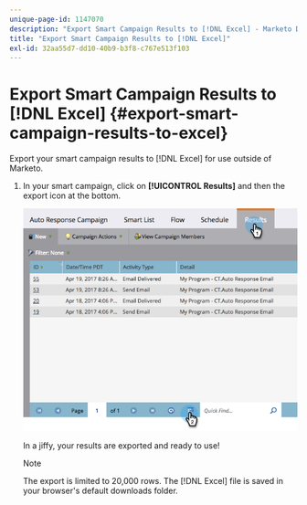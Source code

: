 ```yaml
---
unique-page-id: 1147070
description: "Export Smart Campaign Results to [!DNL Excel] - Marketo Docs - Product Documentation"
title: "Export Smart Campaign Results to [!DNL Excel]"
exl-id: 32aa55d7-dd10-40b9-b3f8-c767e513f103
---
```

# Export Smart Campaign Results to [!DNL Excel] {#export-smart-campaign-results-to-excel}

Export your smart campaign results to [!DNL Excel] for use outside of Marketo.

1. In your smart campaign, click on **[!UICONTROL Results]** and then the export icon at the bottom.

   ![](assets/exportexcel-hands.png)

   In a jiffy, your results are exported and ready to use!

   >[!NOTE]
   >
   >The export is limited to 20,000 rows. The [!DNL Excel] file is saved in your browser's default downloads folder.
